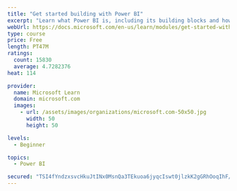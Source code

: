 ```yaml
---
title: "Get started building with Power BI"
excerpt: "Learn what Power BI is, including its building blocks and how they work together."
webUrl: https://docs.microsoft.com/en-us/learn/modules/get-started-with-power-bi/
type: course
price: Free
length: PT47M
ratings:
  count: 15830
  average: 4.7282376
heat: 114

provider:
  name: Microsoft Learn
  domain: microsoft.com
  images:
    - url: /assets/images/organizations/microsoft.com-50x50.jpg
      width: 50
      height: 50

levels:
  - Beginner

topics:
  - Power BI

secured: "TSI4fYndzxsvcHkuJtINx0MsnQa3TEkuoa6jyqcIswt0jlzkK2gGRhOoqIhF/xturuepKeAeDqZHk5hzRa2JtMN6DNRMUEqzvZmB8bu6959n8vVDteb9ISeGblQkIgc9Gv/hi36/BATjLKNp2P+2T4W9D9gdfuS6fN8IBiuDtmM/GY1rXiRHOSDrOgLqHhbLHSB7ox+c3meaicIPR5sqnMz4rbvI6R/G9Y/b6jGCgNczDb2TmCcBSG1fw17KACnPybstKlJOVnG7B31qo9XUt+m4nfqByIkwYMEPaa11Uoi8ZGvULNR0NjxKpwXyBrMPz6ZpCku78LQUfqKOP6n0Whzd7rDD6Dml7I8scrqDvu/VUeSiz/i2OWPb7BL3EW0bEZVnEtW9cO01wZKxf+s1lQ==;oxZk/kiVYydTJkU52qmV3A=="
---
```


